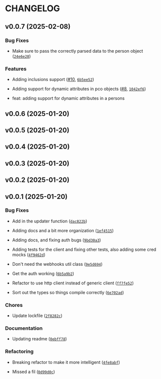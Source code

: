 # CHANGELOG


## v0.0.7 (2025-02-08)

### Bug Fixes

- Make sure to pass the correctly parsed data to the person object
  ([`24e6e28`](https://github.com/andy-goellner/pco-python-sdk/commit/24e6e28227a91cd4081724f297b5acb29f1c8f10))

### Features

- Adding inclusions support ([#10](https://github.com/andy-goellner/pco-python-sdk/pull/10),
  [`6b5ee52`](https://github.com/andy-goellner/pco-python-sdk/commit/6b5ee52fd4f2c83741f71bd8f99d8dfdfb79423d))

- Adding support for dynamic attributes in pco objects
  ([#8](https://github.com/andy-goellner/pco-python-sdk/pull/8),
  [`1042ef6`](https://github.com/andy-goellner/pco-python-sdk/commit/1042ef63ec57a526803f82eb103c76ab846bc569))

* feat: adding support for dynamic attributes in a persons


## v0.0.6 (2025-01-20)


## v0.0.5 (2025-01-20)


## v0.0.4 (2025-01-20)


## v0.0.3 (2025-01-20)


## v0.0.2 (2025-01-20)


## v0.0.1 (2025-01-20)

### Bug Fixes

- Add in the updater function
  ([`dac822b`](https://github.com/andy-goellner/pco-python-sdk/commit/dac822b2291e87813578d563fc76d9841a91fafb))

- Adding docs and a bit more organization
  ([`1ef4515`](https://github.com/andy-goellner/pco-python-sdk/commit/1ef45151ea20e06f90661c13b74768de38d6bbaf))

- Adding docs, and fixing auth bugs
  ([`9bd30a3`](https://github.com/andy-goellner/pco-python-sdk/commit/9bd30a3cc6a776327aac1f785cbba623e2067c60))

- Adding tests for the client and fixing other tests, also adding some cred mocks
  ([`4f9462d`](https://github.com/andy-goellner/pco-python-sdk/commit/4f9462d0c8209a867803d0f2bb8588786ad92b2d))

- Don't need the webhooks util class
  ([`9e5d694`](https://github.com/andy-goellner/pco-python-sdk/commit/9e5d6944d7c69ef806f6de50db34da8c1e1efc29))

- Get the auth working
  ([`6b5a9b2`](https://github.com/andy-goellner/pco-python-sdk/commit/6b5a9b2605074ea5acf7efe6bd1d3e2f28346da8))

- Refactor to use http client instead of generic client
  ([`ff7fe52`](https://github.com/andy-goellner/pco-python-sdk/commit/ff7fe5221c15ed82e3eb248add0f4b3b9102c506))

- Sort out the types so things compile correctly
  ([`6e702ad`](https://github.com/andy-goellner/pco-python-sdk/commit/6e702ad99a6c6af772ca530128cff7a69412030c))

### Chores

- Update lockfile
  ([`2f8282c`](https://github.com/andy-goellner/pco-python-sdk/commit/2f8282c6a9b63b053d1e1a29a2dff3600333a7df))

### Documentation

- Updating readme
  ([`0ebff78`](https://github.com/andy-goellner/pco-python-sdk/commit/0ebff78feb42c6d956daf9ca5c3dec11cf0ae962))

### Refactoring

- Breaking refactor to make it more intelligent
  ([`4fe8abf`](https://github.com/andy-goellner/pco-python-sdk/commit/4fe8abf59d6b13213bc7ef4aeef5a14323dc564c))

- Missed a fil
  ([`0d99d0c`](https://github.com/andy-goellner/pco-python-sdk/commit/0d99d0cc6d0f4178ea7c2eebdc8b92971a9e8780))
